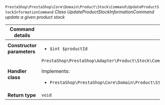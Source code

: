 `PrestaShop\PrestaShop\Core\Domain\Product\Stock\Command\UpdateProductStockInformationCommand`
_Class UpdateProductStockInformationCommand update a given product stock_

| Command details            |    |
| -------------------------- | -- |
| **Constructor parameters** | <ul> <li>`$int $productId`</li> </ul> |
| **Handler class**          | `PrestaShop\PrestaShop\Adapter\Product\Stock\CommandHandler\UpdateProductStockInformationHandler`  <p> Implements: </p> <ul>  <li>`PrestaShop\PrestaShop\Core\Domain\Product\Stock\CommandHandler\UpdateProductStockInformationHandlerInterface`</li>  |
| **Return type** |  `void`  |
